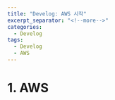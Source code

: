 ```yaml
---
title: "Develog: AWS 시작"
excerpt_separator: "<!--more-->"
categories:
  - Develog
tags:
  - Develog
  - AWS
---
```


# 1. AWS




